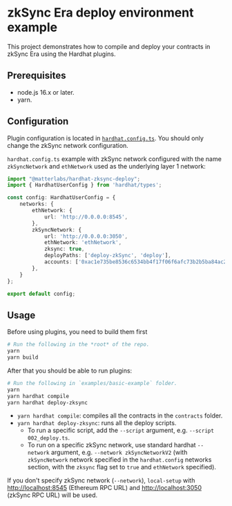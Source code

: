 # zkSync Era deploy environment example

This project demonstrates how to compile and deploy your contracts in zkSync Era using the Hardhat plugins.

## Prerequisites

- node.js 16.x or later.
- yarn.

## Configuration

Plugin configuration is located in [`hardhat.config.ts`](./hardhat.config.ts).
You should only change the zkSync network configuration.

`hardhat.config.ts` example with zkSync network configured with the name `zkSyncNetwork` and `ethNetwork` used as the underlying layer 1 network:
```ts
import "@matterlabs/hardhat-zksync-deploy";
import { HardhatUserConfig } from 'hardhat/types';

const config: HardhatUserConfig = {
    networks: {
        ethNetwork: {
            url: 'http://0.0.0.0:8545',
        },
        zkSyncNetwork: {
            url: 'http://0.0.0.0:3050',
            ethNetwork: 'ethNetwork',
            zksync: true,
            deployPaths: ['deploy-zkSync', 'deploy'],
            accounts: ['0xac1e735be8536c6534bb4f17f06f6afc73b2b5ba84ac2cfb12f7461b20c0bbe3', '0x28a574ab2de8a00364d5dd4b07c4f2f574ef7fcc2a86a197f65abaec836d1959'],
        },
    }
};

export default config;
```

## Usage

Before using plugins, you need to build them first

```sh
# Run the following in the *root* of the repo.
yarn
yarn build
```

After that you should be able to run plugins:

```sh
# Run the following in `examples/basic-example` folder.
yarn
yarn hardhat compile
yarn hardhat deploy-zksync
```

- `yarn hardhat compile`: compiles all the contracts in the `contracts` folder.
- `yarn hardhat deploy-zksync`: runs all the deploy scripts.
    - To run a specific script, add the `--script` argument, e.g. `--script 002_deploy.ts`.
    - To run on a specific zkSync network, use standard hardhat `--network` argument, e.g. `--network zkSyncNetworkV2`
    (with `zkSyncNetwork` network specified in the `hardhat.config` networks section, with the `zksync` flag set to `true` and `ethNetwork` specified).

If you don't specify zkSync network (`--network`), `local-setup` with <http://localhost:8545> (Ethereum RPC URL) and <http://localhost:3050> (zkSync RPC URL) will be used.
